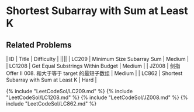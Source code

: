 # Shortest Subarray with Sum at Least K

## Related Problems

| ID   | Title | Difficulty |
||||
| LC209  | Minimum Size Subarray Sum | Medium |
| LC1208 | Get Equal Substrings Within Budget | Medium |
| JZ008  | 剑指 Offer II 008. 和大于等于 target 的最短子数组 | Medium |
| LC862 | Shortest Subarray with Sum at Least K | Hard |

{% include "LeetCodeSol/LC209.md" %}
{% include "LeetCodeSol/LC1208.md" %}
{% include "LeetCodeSol/JZ008.md" %}
{% include "LeetCodeSol/LC862.md" %}

